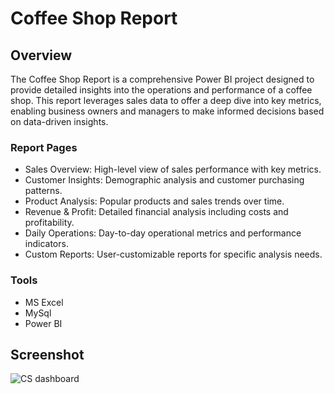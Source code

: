 # Coffee Shop Report


## Overview
The Coffee Shop Report is a comprehensive Power BI project designed to provide detailed insights into the operations and performance of a coffee shop. 
This report leverages sales data to offer a deep dive into key metrics, enabling business owners and managers to make informed decisions based on data-driven insights.

### Report Pages
- Sales Overview: High-level view of sales performance with key metrics.
- Customer Insights: Demographic analysis and customer purchasing patterns.
- Product Analysis: Popular products and sales trends over time.
- Revenue & Profit: Detailed financial analysis including costs and profitability.
- Daily Operations: Day-to-day operational metrics and performance indicators.
- Custom Reports: User-customizable reports for specific analysis needs.

### Tools
- MS Excel
- MySql
- Power BI

## Screenshot
![CS dashboard](https://github.com/azharsalam137/Data-analysis/assets/171684509/183cfe76-b179-4ffe-a6e2-36ed99440fe7)
